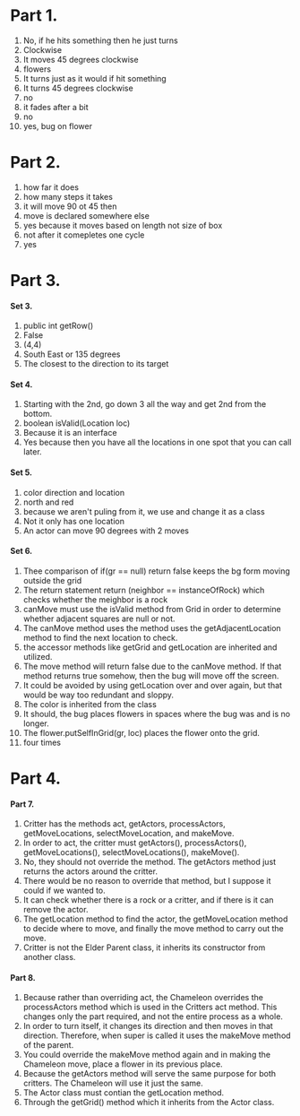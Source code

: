 # Part 1. 
1. No, if he hits something then he just turns
2. Clockwise
3. It moves 45 degrees clockwise
4. flowers
5. It turns just as it would if hit something
6. It turns 45 degrees clockwise
7. no
8. it fades after a bit
9. no
10. yes, bug on flower

# Part 2.
1. how far it does
2. how many steps it takes
3. it will move 90 ot 45 then
4. move is declared somewhere else
5. yes because it moves based on length not size of box
6. not after it comepletes one cycle
7. yes

# Part 3.

#### Set 3.
1. public int getRow()
2. False
3. (4,4)
4. South East or 135 degrees
5. The closest to the direction to its target

#### Set 4.

1. Starting with the 2nd, go down 3 all the way and get 2nd from the bottom.
2. boolean isValid(Location loc)
3. Because it is an interface 
4. Yes because then you have all the locations in one spot that you can call later.

#### Set 5.

1. color direction and location
2. north and red
3. because we aren't puling from it, we use and change it as a class
4. Not it only has one location
5. An actor can move 90 degrees with 2 moves

#### Set 6.

1. Thee comparison of if(gr == null) return false keeps the bg form moving outside the grid
2. The return statement return (neighbor == instanceOfRock) which checks whether the meighbor is a rock
3. canMove must use the isValid method from Grid in order to determine whether adjacent squares are null or not.
4. The canMove method uses the method uses the getAdjacentLocation method to find the next location to check.
5. the accessor methods like getGrid and getLocation are inherited and utilized.
6. The move method will return false due to the canMove method. If that method returns true somehow, then the bug will move off the screen.
7. It could be avoided by using getLocation over and over again, but that would be way too redundant and sloppy.
8. The color is inherited from the class
9. It should, the bug places flowers in spaces where the bug was and is no longer.
10. The flower.putSelfInGrid(gr, loc) places the flower onto the grid.
11. four times

# Part 4.

#### Part 7.
1. Critter has the methods act, getActors, processActors, getMoveLocations, selectMoveLocation, and makeMove.
2. In order to act, the critter must getActors(), processActors(), getMoveLocations(), selectMoveLocations(), makeMove().
3. No, they should not override the method. The getActors method just returns the actors around the critter.
4. There would be no reason to override that method, but I suppose it could if we wanted to.
5. It can check whether there is a rock or a critter, and if there is it can remove the actor.
6. The getLocation method to find the actor, the getMoveLocation method to decide where to move, and finally the move method to carry out the move.
7. Critter is not the Elder Parent class, it inherits its constructor from another class.

#### Part 8.
1. Because rather than overriding act, the Chameleon overrides the processActors method which is used in the Critters act method. This changes only the part required, and not the entire process as a whole.
2. In order to turn itself, it changes its direction and then moves in that direction. Therefore, when super is called it uses the makeMove method of the parent.
3. You could override the makeMove method again and in making the Chameleon move, place a flower in its previous place.
4. Because the getActors method will serve the same purpose for both critters. The Chameleon will use it just the same.
5. The Actor class must contian the getLocation method.
6. Through the getGrid() method which it inherits from the Actor class.

